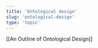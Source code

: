 ```yaml
---
title: 'Ontological design'
slug: 'ontological-design'
type: 'topic'
---
```


[[An Outline of Ontological Design]]